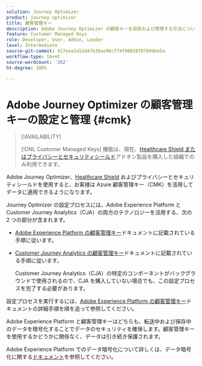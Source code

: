 ```yaml
---
solution: Journey Optimizer
product: journey optimizer
title: 顧客管理キー
description: Adobe Journey Optimizer の顧客キーを設定および管理する方法について説明します。
feature: Customer Managed Keys
role: Developer, User, Admin, Leader
level: Intermediate
source-git-commit: 417eea2a52d4fb38ae96cf74f90658f87694be5a
workflow-type: tm+mt
source-wordcount: '262'
ht-degree: 100%

---
```


# Adobe Journey Optimizer の顧客管理キーの設定と管理 {#cmk}

>[!AVAILABILITY]
>
>[!DNL Customer Managed Keys] 機能は、現在、[Healthcare Shield またはプライバシーとセキュリティシールド](https://experienceleague.adobe.com/docs/events/customer-data-management-voices-recordings/governance/healthcare-shield.html?lang=ja)アドオン製品を購入した組織でのみ利用できます。

Adobe Journey Optimizer、[Healthcare Shield](https://www.adobe.com/trust/compliance/hipaa-ready.html) およびプライバシーとセキュリティシールドを使用すると、お客様は Azure 顧客管理キー（CMK）を活用してデータに適用できるようになります。

Journey Optimizer の設定プロセスには、Adobe Experience Platform と Customer Journey Analytics（CJA）の両方のテクノロジーを活用する、次の 2 つの部分が含まれます。

* [Adobe Experience Platform の顧客管理キー](https://experienceleague.adobe.com/docs/experience-platform/landing/governance-privacy-security/customer-managed-keys.html?lang=ja)ドキュメントに記載されている手順に従います。

* [Customer Journey Analytics の顧客管理キー](https://experienceleague.adobe.com/docs/analytics-platform/using/cja-privacy/cmk.html?lang=ja)ドキュメントに記載されている手順に従います。

  Customer Journey Analytics（CJA）の特定のコンポーネントがバックグラウンドで使用されるので、CJA を購入していない場合でも、この設定プロセスを完了する必要があります。

設定プロセスを実行するには、[Adobe Experience Platform の顧客管理キー](https://experienceleague.adobe.com/docs/experience-platform/landing/governance-privacy-security/encryption.html?lang=ja)ドキュメントの詳細手順を順を追って参照してください。

Adobe Experience Platform と顧客管理キーはどちらも、転送中および保存中のデータを暗号化することでデータのセキュリティを確保します。顧客管理キーを使用するかどうかに関係なく、データは引き続き保護されます。

Adobe Experience Platform でのデータ暗号化について詳しくは、データ暗号化に関する[ドキュメント](https://experienceleague.adobe.com/docs/experience-platform/landing/governance-privacy-security/encryption.html?lang=ja)を参照してください。